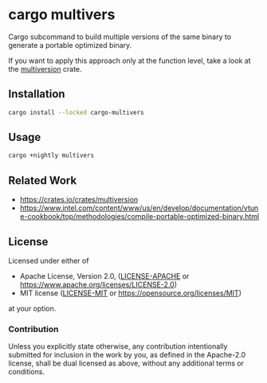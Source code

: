 # cargo multivers

Cargo subcommand to build multiple versions of the same binary to generate a portable optimized binary.

If you want to apply this approach only at the function level, take a look at the [multiversion](https://crates.io/crates/multiversion) crate.

## Installation

```bash
cargo install --locked cargo-multivers
```

## Usage

```bash
cargo +nightly multivers
```

## Related Work

- <https://crates.io/crates/multiversion>
- <https://www.intel.com/content/www/us/en/develop/documentation/vtune-cookbook/top/methodologies/compile-portable-optimized-binary.html>

## License

Licensed under either of

- Apache License, Version 2.0, ([LICENSE-APACHE](LICENSE-APACHE) or <https://www.apache.org/licenses/LICENSE-2.0>)
- MIT license ([LICENSE-MIT](LICENSE-MIT) or <https://opensource.org/licenses/MIT>)

at your option.

### Contribution

Unless you explicitly state otherwise, any contribution intentionally submitted
for inclusion in the work by you, as defined in the Apache-2.0 license, shall be dual licensed as above, without any
additional terms or conditions.
